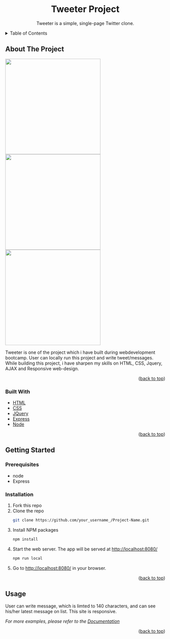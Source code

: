 
<!-- PROJECT LOGO -->
<br />
<div align="center">
  <h1 align="center">Tweeter Project</h1>
  <p align="center">
    Tweeter is a simple, single-page Twitter clone.
  </p>
</div>


<!-- TABLE OF CONTENTS -->
<details>
  <summary>Table of Contents</summary>
  <ol>
    <li>
      <a href="#about-the-project">About The Project</a>
      <ul>
        <li><a href="#built-with">Built With</a></li>
      </ul>
    </li>
    <li>
      <a href="#getting-started">Getting Started</a>
      <ul>
        <li><a href="#prerequisites">Prerequisites</a></li>
        <li><a href="#installation">Installation</a></li>
      </ul>
    </li>
    <li><a href="#usage">Usage</a></li>
  </ol>
</details>



<!-- ABOUT THE PROJECT -->
## About The Project

<img src='https://github.com/YagneshP/tweeter/blob/master/docs/tweet_message.gif' width="300">

<img src='https://github.com/YagneshP/tweeter/blob/master/docs/responsive.gif' width="300">

<img src='https://github.com/YagneshP/tweeter/blob/master/docs/counter.gif' width="300">

Tweeter is one of the project which i have built during webdevelopment bootcamp. User can locally run this project and write tweet/messages. While building this project, i have sharpen my skills on HTML, CSS, Jquery, AJAX and Responsive web-design.
<p align="right">(<a href="#top">back to top</a>)</p>



### Built With

* [HTML](https://html.spec.whatwg.org/)
* [CSS](https://www.w3.org/Style/CSS/#specs)
* [JQuery](https://jquery.com)
* [Express](http://expressjs.com/)
* [Node](https://nodejs.org/en/)

<p align="right">(<a href="#top">back to top</a>)</p>


<!-- GETTING STARTED -->
## Getting Started

### Prerequisites

* node
* Express

### Installation

1. Fork this repo
2. Clone the repo
   ```sh
   git clone https://github.com/your_username_/Project-Name.git
   ```
3. Install NPM packages
   ```sh
   npm install
   ```
4. Start the web server. The app will be served at <http://localhost:8080/>
   ```sh
   npm run local
   ```
5. Go to <http://localhost:8080/> in your browser.

<p align="right">(<a href="#top">back to top</a>)</p>



<!-- USAGE EXAMPLES -->
## Usage

User can write message, which is limted to 140 characters, and can see his/her latest message on list. This site is responsive.

_For more examples, please refer to the [Documentation](https://example.com)_

<p align="right">(<a href="#top">back to top</a>)</p>




